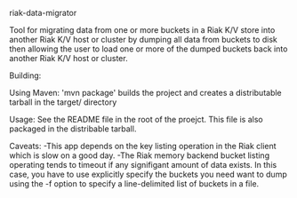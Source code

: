 riak-data-migrator

Tool for migrating data from one or more buckets in a Riak K/V store 
into another Riak K/V host or cluster by dumping all data from buckets 
to disk then allowing the user to load one or more of the dumped buckets
back into another Riak K/V host or cluster.

Building:

Using Maven:
'mvn package' builds the project and creates a distributable tarball
in the target/ directory

Usage:
See the README file in the root of the proejct.  This file is also
packaged in the distribable tarball.

Caveats:
-This app depends on the key listing operation in the Riak client which
is slow on a good day.
-The Riak memory backend bucket listing operating tends to timeout if
any signifigant amount of data exists.  In this case, you have to
use explicitly specify the buckets you need want to dump using the -f
option to specify a line-delimited list of buckets in a file.
